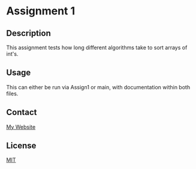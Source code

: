 # Assignment 1

## Description
This assignment tests how long different algorithms take to sort arrays of int's.

## Usage
This can either be run via Assign1 or main, with documentation within both files.

## Contact
[My Website](https://thesixtium.github.io/)

## License
[MIT](https://choosealicense.com/licenses/mit/)
